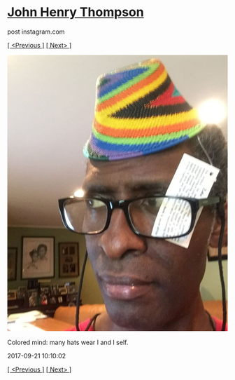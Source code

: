 # [John Henry Thompson](../README.md)
post instagram.com

[[ <Previous ]](2017-09-22-5.md) [[ Next> ]](2017-09-19-1.md)

[![](../media/2017-09-21/Colored-mind-many-hats-wear-I-and-I-self.jpg)](../README.md)

Colored mind: many hats wear I and I self.

2017-09-21 10:10:02

[[ <Previous ]](2017-09-22-5.md) [[ Next> ]](2017-09-19-1.md)
